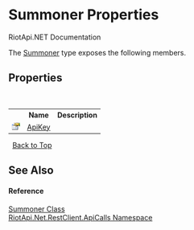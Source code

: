 # Summoner Properties
RiotApi.NET Documentation 

The <a href="6820ad27-d9f1-61f0-d173-0ebd7208fe12">Summoner</a> type exposes the following members.


## Properties
&nbsp;<table><tr><th></th><th>Name</th><th>Description</th></tr><tr><td>![Public property](media/pubproperty.gif "Public property")</td><td><a href="940ce37e-69ae-ae85-56a0-d4ac6f5c1128">ApiKey</a></td><td /></tr></table>&nbsp;
<a href="#summoner-properties">Back to Top</a>

## See Also


#### Reference
<a href="6820ad27-d9f1-61f0-d173-0ebd7208fe12">Summoner Class</a><br /><a href="ce503962-9d76-4097-585e-86aa8997f5c3">RiotApi.Net.RestClient.ApiCalls Namespace</a><br />